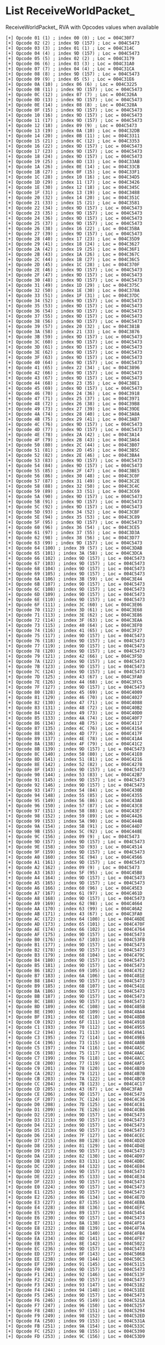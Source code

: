 # List ReceiveWorldPacket_ 

ReceiveWorldPacket_ RVA with Opcodes values when available

	[+] Opcode 01 (1) ; index 00 (0) ; Loc = 004C30F7
	[+] Opcode 02 (2) ; index 9D (157) ; Loc = 004C5473
	[+] Opcode 03 (3) ; index 01 (1) ; Loc = 004C314C
	[+] Opcode 04 (4) ; index 9D (157) ; Loc = 004C5473
	[+] Opcode 05 (5) ; index 02 (2) ; Loc = 004C3179
	[+] Opcode 06 (6) ; index 03 (3) ; Loc = 004C31A0
	[+] Opcode 07 (7) ; index 04 (4) ; Loc = 004C31CA
	[+] Opcode 08 (8) ; index 9D (157) ; Loc = 004C5473
	[+] Opcode 09 (9) ; index 05 (5) ; Loc = 004C31E6
	[+] Opcode 0A (10) ; index 06 (6) ; Loc = 004C3225
	[+] Opcode 0B (11) ; index 9D (157) ; Loc = 004C5473
	[+] Opcode 0C (12) ; index 07 (7) ; Loc = 004C326A
	[+] Opcode 0D (13) ; index 9D (157) ; Loc = 004C5473
	[+] Opcode 0E (14) ; index 08 (8) ; Loc = 004C328A
	[+] Opcode 0F (15) ; index 9D (157) ; Loc = 004C5473
	[+] Opcode 10 (16) ; index 9D (157) ; Loc = 004C5473
	[+] Opcode 11 (17) ; index 9D (157) ; Loc = 004C5473
	[+] Opcode 12 (18) ; index 09 (9) ; Loc = 004C5473
	[+] Opcode 13 (19) ; index 0A (10) ; Loc = 004C32DB
	[+] Opcode 14 (20) ; index 0B (11) ; Loc = 004C3311
	[+] Opcode 15 (21) ; index 0C (12) ; Loc = 004C3353
	[+] Opcode 16 (22) ; index 9D (157) ; Loc = 004C5473
	[+] Opcode 17 (23) ; index 9D (157) ; Loc = 004C5473
	[+] Opcode 18 (24) ; index 9D (157) ; Loc = 004C5473
	[+] Opcode 19 (25) ; index 0D (13) ; Loc = 004C33AB
	[+] Opcode 1A (26) ; index 0E (14) ; Loc = 004C33CB
	[+] Opcode 1B (27) ; index 0F (15) ; Loc = 004C33F1
	[+] Opcode 1C (28) ; index 10 (16) ; Loc = 004C34D5
	[+] Opcode 1D (29) ; index 11 (17) ; Loc = 004C3426
	[+] Opcode 1E (30) ; index 12 (18) ; Loc = 004C345C
	[+] Opcode 1F (31) ; index 13 (19) ; Loc = 004C3488
	[+] Opcode 20 (32) ; index 14 (20) ; Loc = 004C351C
	[+] Opcode 21 (33) ; index 15 (21) ; Loc = 004C3581
	[+] Opcode 22 (34) ; index 9D (157) ; Loc = 004C5473
	[+] Opcode 23 (35) ; index 9D (157) ; Loc = 004C5473
	[+] Opcode 24 (36) ; index 9D (157) ; Loc = 004C5473
	[+] Opcode 25 (37) ; index 9D (157) ; Loc = 004C5473
	[+] Opcode 26 (38) ; index 16 (22) ; Loc = 004C35BA
	[+] Opcode 27 (39) ; index 9D (157) ; Loc = 004C5473
	[+] Opcode 28 (40) ; index 17 (23) ; Loc = 004C35D9
	[+] Opcode 29 (41) ; index 18 (24) ; Loc = 004C3627
	[+] Opcode 2A (42) ; index 19 (25) ; Loc = 004C36F1
	[+] Opcode 2B (43) ; index 1A (26) ; Loc = 004C367C
	[+] Opcode 2C (44) ; index 1B (27) ; Loc = 004C36C5
	[+] Opcode 2D (45) ; index 1C (28) ; Loc = 004C370F
	[+] Opcode 2E (46) ; index 9D (157) ; Loc = 004C5473
	[+] Opcode 2F (47) ; index 9D (157) ; Loc = 004C5473
	[+] Opcode 30 (48) ; index 9D (157) ; Loc = 004C5473
	[+] Opcode 31 (49) ; index 1D (29) ; Loc = 004C375C
	[+] Opcode 32 (50) ; index 1E (30) ; Loc = 004C378A
	[+] Opcode 33 (51) ; index 1F (31) ; Loc = 004C37DC
	[+] Opcode 34 (52) ; index 9D (157) ; Loc = 004C5473
	[+] Opcode 35 (53) ; index 9D (157) ; Loc = 004C5473
	[+] Opcode 36 (54) ; index 9D (157) ; Loc = 004C5473
	[+] Opcode 37 (55) ; index 9D (157) ; Loc = 004C5473
	[+] Opcode 38 (56) ; index 9D (157) ; Loc = 004C5473
	[+] Opcode 39 (57) ; index 20 (32) ; Loc = 004C381B
	[+] Opcode 3A (58) ; index 21 (33) ; Loc = 004C3876
	[+] Opcode 3B (59) ; index 9D (157) ; Loc = 004C5473
	[+] Opcode 3C (60) ; index 9D (157) ; Loc = 004C5473
	[+] Opcode 3D (61) ; index 9D (157) ; Loc = 004C5473
	[+] Opcode 3E (62) ; index 9D (157) ; Loc = 004C5473
	[+] Opcode 3F (63) ; index 9D (157) ; Loc = 004C5473
	[+] Opcode 40 (64) ; index 9D (157) ; Loc = 004C5473
	[+] Opcode 41 (65) ; index 22 (34) ; Loc = 004C3896
	[+] Opcode 42 (66) ; index 9D (157) ; Loc = 004C5473
	[+] Opcode 43 (67) ; index 9D (157) ; Loc = 004C5473
	[+] Opcode 44 (68) ; index 23 (35) ; Loc = 004C38E1
	[+] Opcode 45 (69) ; index 9D (157) ; Loc = 004C5473
	[+] Opcode 46 (70) ; index 24 (36) ; Loc = 004C3918
	[+] Opcode 47 (71) ; index 25 (37) ; Loc = 004C3971
	[+] Opcode 48 (72) ; index 26 (38) ; Loc = 004C39B8
	[+] Opcode 49 (73) ; index 27 (39) ; Loc = 004C39DE
	[+] Opcode 4A (74) ; index 28 (40) ; Loc = 004C3A8A
	[+] Opcode 4B (75) ; index 29 (41) ; Loc = 004C3AB7
	[+] Opcode 4C (76) ; index 9D (157) ; Loc = 004C5473
	[+] Opcode 4D (77) ; index 9D (157) ; Loc = 004C5473
	[+] Opcode 4E (78) ; index 2A (42) ; Loc = 004C3A14
	[+] Opcode 4F (79) ; index 2B (43) ; Loc = 004C3A64
	[+] Opcode 50 (80) ; index 2C (44) ; Loc = 004C3B07
	[+] Opcode 51 (81) ; index 2D (45) ; Loc = 004C3B5C
	[+] Opcode 52 (82) ; index 2E (46) ; Loc = 004C3BA4
	[+] Opcode 53 (83) ; index 9D (157) ; Loc = 004C5473
	[+] Opcode 54 (84) ; index 9D (157) ; Loc = 004C5473
	[+] Opcode 55 (85) ; index 2F (47) ; Loc = 004C3BE5
	[+] Opcode 56 (86) ; index 30 (48) ; Loc = 004C3C0F
	[+] Opcode 57 (87) ; index 31 (49) ; Loc = 004C3C2E
	[+] Opcode 58 (88) ; index 32 (50) ; Loc = 004C3C4C
	[+] Opcode 59 (89) ; index 33 (51) ; Loc = 004C3C69
	[+] Opcode 5A (90) ; index 9D (157) ; Loc = 004C5473
	[+] Opcode 5B (91) ; index 9D (157) ; Loc = 004C5473
	[+] Opcode 5C (92) ; index 9D (157) ; Loc = 004C5473
	[+] Opcode 5D (93) ; index 34 (52) ; Loc = 004C3CBF
	[+] Opcode 5E (94) ; index 35 (53) ; Loc = 004C3C89
	[+] Opcode 5F (95) ; index 9D (157) ; Loc = 004C5473
	[+] Opcode 60 (96) ; index 36 (54) ; Loc = 004C3CE5
	[+] Opcode 61 (97) ; index 37 (55) ; Loc = 004C3D3A
	[+] Opcode 62 (98) ; index 38 (56) ; Loc = 004C3D77
	[+] Opcode 63 (99) ; index 9D (157) ; Loc = 004C5473
	[+] Opcode 64 (100) ; index 39 (57) ; Loc = 004C3DAB
	[+] Opcode 65 (101) ; index 3A (58) ; Loc = 004C3DCA
	[+] Opcode 66 (102) ; index 9D (157) ; Loc = 004C5473
	[+] Opcode 67 (103) ; index 9D (157) ; Loc = 004C5473
	[+] Opcode 68 (104) ; index 9D (157) ; Loc = 004C5473
	[+] Opcode 69 (105) ; index 9D (157) ; Loc = 004C5473
	[+] Opcode 6A (106) ; index 3B (59) ; Loc = 004C3E44
	[+] Opcode 6B (107) ; index 9D (157) ; Loc = 004C5473
	[+] Opcode 6C (108) ; index 9D (157) ; Loc = 004C5473
	[+] Opcode 6D (109) ; index 9D (157) ; Loc = 004C5473
	[+] Opcode 6E (110) ; index 9D (157) ; Loc = 004C5473
	[+] Opcode 6F (111) ; index 3C (60) ; Loc = 004C3E06
	[+] Opcode 70 (112) ; index 3D (61) ; Loc = 004C3E68
	[+] Opcode 71 (113) ; index 3E (62) ; Loc = 004C3E86
	[+] Opcode 72 (114) ; index 3F (63) ; Loc = 004C3EAA
	[+] Opcode 73 (115) ; index 40 (64) ; Loc = 004C3EF0
	[+] Opcode 74 (116) ; index 41 (65) ; Loc = 004C3F27
	[+] Opcode 75 (117) ; index 9D (157) ; Loc = 004C5473
	[+] Opcode 76 (118) ; index 9D (157) ; Loc = 004C5473
	[+] Opcode 77 (119) ; index 9D (157) ; Loc = 004C5473
	[+] Opcode 78 (120) ; index 9D (157) ; Loc = 004C5473
	[+] Opcode 79 (121) ; index 42 (66) ; Loc = 004C3F5D
	[+] Opcode 7A (122) ; index 9D (157) ; Loc = 004C5473
	[+] Opcode 7B (123) ; index 9D (157) ; Loc = 004C5473
	[+] Opcode 7C (124) ; index 9D (157) ; Loc = 004C5473
	[+] Opcode 7D (125) ; index 43 (67) ; Loc = 004C3FA0
	[+] Opcode 7E (126) ; index 44 (68) ; Loc = 004C3FC5
	[+] Opcode 7F (127) ; index 9D (157) ; Loc = 004C5473
	[+] Opcode 80 (128) ; index 45 (69) ; Loc = 004C4009
	[+] Opcode 81 (129) ; index 46 (70) ; Loc = 004C4027
	[+] Opcode 82 (130) ; index 47 (71) ; Loc = 004C4088
	[+] Opcode 83 (131) ; index 48 (72) ; Loc = 004C40B2
	[+] Opcode 84 (132) ; index 49 (73) ; Loc = 004C40D0
	[+] Opcode 85 (133) ; index 4A (74) ; Loc = 004C40F7
	[+] Opcode 86 (134) ; index 4B (75) ; Loc = 004C4117
	[+] Opcode 87 (135) ; index 4C (76) ; Loc = 004C4154
	[+] Opcode 88 (136) ; index 4D (77) ; Loc = 004C417F
	[+] Opcode 89 (137) ; index 4E (78) ; Loc = 004C41A4
	[+] Opcode 8A (138) ; index 4F (79) ; Loc = 004C41C2
	[+] Opcode 8B (139) ; index 9D (157) ; Loc = 004C5473
	[+] Opcode 8C (140) ; index 50 (80) ; Loc = 004C41E0
	[+] Opcode 8D (141) ; index 51 (81) ; Loc = 004C4216
	[+] Opcode 8E (142) ; index 52 (82) ; Loc = 004C4278
	[+] Opcode 8F (143) ; index 9D (157) ; Loc = 004C5473
	[+] Opcode 90 (144) ; index 53 (83) ; Loc = 004C42B7
	[+] Opcode 91 (145) ; index 9D (157) ; Loc = 004C5473
	[+] Opcode 92 (146) ; index 9D (157) ; Loc = 004C5473
	[+] Opcode 93 (147) ; index 54 (84) ; Loc = 004C430B
	[+] Opcode 94 (148) ; index 55 (85) ; Loc = 004C4355
	[+] Opcode 95 (149) ; index 56 (86) ; Loc = 004C43A8
	[+] Opcode 96 (150) ; index 57 (87) ; Loc = 004C43C8
	[+] Opcode 97 (151) ; index 58 (88) ; Loc = 004C43E7
	[+] Opcode 98 (152) ; index 59 (89) ; Loc = 004C4426
	[+] Opcode 99 (153) ; index 5A (90) ; Loc = 004C444B
	[+] Opcode 9A (154) ; index 5B (91) ; Loc = 004C44D7
	[+] Opcode 9B (155) ; index 5C (92) ; Loc = 004C448E
	[+] Opcode 9C (156) ; index 09 (9) ; Loc = 004C5473
	[+] Opcode 9D (157) ; index 9D (157) ; Loc = 004C5473
	[+] Opcode 9E (158) ; index 5D (93) ; Loc = 004C4514
	[+] Opcode 9F (159) ; index 9D (157) ; Loc = 004C5473
	[+] Opcode A0 (160) ; index 5E (94) ; Loc = 004C4566
	[+] Opcode A1 (161) ; index 9D (157) ; Loc = 004C5473
	[+] Opcode A2 (162) ; index 09 (9) ; Loc = 004C5473
	[+] Opcode A3 (163) ; index 5F (95) ; Loc = 004C45B8
	[+] Opcode A4 (164) ; index 9D (157) ; Loc = 004C5473
	[+] Opcode A5 (165) ; index 9D (157) ; Loc = 004C5473
	[+] Opcode A6 (166) ; index 60 (96) ; Loc = 004C45E3
	[+] Opcode A7 (167) ; index 61 (97) ; Loc = 004C461D
	[+] Opcode A8 (168) ; index 9D (157) ; Loc = 004C5473
	[+] Opcode A9 (169) ; index 62 (98) ; Loc = 004C4664
	[+] Opcode AA (170) ; index 63 (99) ; Loc = 004C46A2
	[+] Opcode AB (171) ; index 43 (67) ; Loc = 004C3FA0
	[+] Opcode AC (172) ; index 64 (100) ; Loc = 004C46DE
	[+] Opcode AD (173) ; index 65 (101) ; Loc = 004C470F
	[+] Opcode AE (174) ; index 66 (102) ; Loc = 004C4764
	[+] Opcode AF (175) ; index 9D (157) ; Loc = 004C5473
	[+] Opcode B0 (176) ; index 67 (103) ; Loc = 004C53FB
	[+] Opcode B1 (177) ; index 9D (157) ; Loc = 004C5473
	[+] Opcode B2 (178) ; index 9D (157) ; Loc = 004C5473
	[+] Opcode B3 (179) ; index 68 (104) ; Loc = 004C479C
	[+] Opcode B4 (180) ; index 9D (157) ; Loc = 004C5473
	[+] Opcode B5 (181) ; index 9D (157) ; Loc = 004C5473
	[+] Opcode B6 (182) ; index 69 (105) ; Loc = 004C47E2
	[+] Opcode B7 (183) ; index 6A (106) ; Loc = 004C481E
	[+] Opcode B8 (184) ; index 9D (157) ; Loc = 004C5473
	[+] Opcode B9 (185) ; index 6B (107) ; Loc = 004C541E
	[+] Opcode BA (186) ; index 9D (157) ; Loc = 004C5473
	[+] Opcode BB (187) ; index 9D (157) ; Loc = 004C5473
	[+] Opcode BC (188) ; index 9D (157) ; Loc = 004C5473
	[+] Opcode BD (189) ; index 6C (108) ; Loc = 004C485B
	[+] Opcode BE (190) ; index 6D (109) ; Loc = 004C48A4
	[+] Opcode BF (191) ; index 6E (110) ; Loc = 004C48DB
	[+] Opcode C0 (192) ; index 6F (111) ; Loc = 004C4918
	[+] Opcode C1 (193) ; index 70 (112) ; Loc = 004C4955
	[+] Opcode C2 (194) ; index 71 (113) ; Loc = 004C49A1
	[+] Opcode C3 (195) ; index 72 (114) ; Loc = 004C49E6
	[+] Opcode C4 (196) ; index 73 (115) ; Loc = 004C4A0B
	[+] Opcode C5 (197) ; index 74 (116) ; Loc = 004C4A5C
	[+] Opcode C6 (198) ; index 75 (117) ; Loc = 004C4AAC
	[+] Opcode C7 (199) ; index 76 (118) ; Loc = 004C4ACC
	[+] Opcode C8 (200) ; index 77 (119) ; Loc = 004C4AF5
	[+] Opcode C9 (201) ; index 78 (120) ; Loc = 004C4B30
	[+] Opcode CA (202) ; index 79 (121) ; Loc = 004C4B7B
	[+] Opcode CB (203) ; index 7A (122) ; Loc = 004C4BC0
	[+] Opcode CC (204) ; index 7B (123) ; Loc = 004C4C17
	[+] Opcode CD (205) ; index 43 (67) ; Loc = 004C3FA0
	[+] Opcode CE (206) ; index 9D (157) ; Loc = 004C5473
	[+] Opcode CF (207) ; index 7C (124) ; Loc = 004C4C36
	[+] Opcode D0 (208) ; index 7D (125) ; Loc = 004C4C81
	[+] Opcode D1 (209) ; index 7E (126) ; Loc = 004C4CB6
	[+] Opcode D2 (210) ; index 9D (157) ; Loc = 004C5473
	[+] Opcode D3 (211) ; index 9D (157) ; Loc = 004C5473
	[+] Opcode D4 (212) ; index 9D (157) ; Loc = 004C5473
	[+] Opcode D5 (213) ; index 9D (157) ; Loc = 004C5473
	[+] Opcode D6 (214) ; index 7F (127) ; Loc = 004C4CEC
	[+] Opcode D7 (215) ; index 80 (128) ; Loc = 004C4D20
	[+] Opcode D8 (216) ; index 81 (129) ; Loc = 004C4D4E
	[+] Opcode D9 (217) ; index 9D (157) ; Loc = 004C5473
	[+] Opcode DA (218) ; index 82 (130) ; Loc = 004C4D97
	[+] Opcode DB (219) ; index 83 (131) ; Loc = 004C4DBC
	[+] Opcode DC (220) ; index 84 (132) ; Loc = 004C4E04
	[+] Opcode DD (221) ; index 9D (157) ; Loc = 004C5473
	[+] Opcode DE (222) ; index 85 (133) ; Loc = 004C4E34
	[+] Opcode DF (223) ; index 9D (157) ; Loc = 004C5473
	[+] Opcode E0 (224) ; index 9D (157) ; Loc = 004C5473
	[+] Opcode E1 (225) ; index 9D (157) ; Loc = 004C5473
	[+] Opcode E2 (226) ; index 86 (134) ; Loc = 004C4E7D
	[+] Opcode E3 (227) ; index 87 (135) ; Loc = 004C4EBA
	[+] Opcode E4 (228) ; index 88 (136) ; Loc = 004C4EFC
	[+] Opcode E5 (229) ; index 89 (137) ; Loc = 004C5454
	[+] Opcode E6 (230) ; index 9D (157) ; Loc = 004C5473
	[+] Opcode E7 (231) ; index 8A (138) ; Loc = 004C4F54
	[+] Opcode E8 (232) ; index 8B (139) ; Loc = 004C4F7A
	[+] Opcode E9 (233) ; index 8C (140) ; Loc = 004C4FB4
	[+] Opcode EA (234) ; index 8D (141) ; Loc = 004C4FE7
	[+] Opcode EB (235) ; index 8E (142) ; Loc = 004C5022
	[+] Opcode EC (236) ; index 9D (157) ; Loc = 004C5473
	[+] Opcode ED (237) ; index 8F (143) ; Loc = 004C506B
	[+] Opcode EE (238) ; index 90 (144) ; Loc = 004C50C3
	[+] Opcode EF (239) ; index 91 (145) ; Loc = 004C5115
	[+] Opcode F0 (240) ; index 9D (157) ; Loc = 004C5473
	[+] Opcode F1 (241) ; index 92 (146) ; Loc = 004C513F
	[+] Opcode F2 (242) ; index 9D (157) ; Loc = 004C5473
	[+] Opcode F3 (243) ; index 93 (147) ; Loc = 004C5182
	[+] Opcode F4 (244) ; index 94 (148) ; Loc = 004C51EE
	[+] Opcode F5 (245) ; index 9D (157) ; Loc = 004C5473
	[+] Opcode F6 (246) ; index 95 (149) ; Loc = 004C521A
	[+] Opcode F7 (247) ; index 96 (150) ; Loc = 004C5257
	[+] Opcode F8 (248) ; index 97 (151) ; Loc = 004C5294
	[+] Opcode F9 (249) ; index 98 (152) ; Loc = 004C52ED
	[+] Opcode FA (250) ; index 99 (153) ; Loc = 004C531A
	[+] Opcode FB (251) ; index 9A (154) ; Loc = 004C533C
	[+] Opcode FC (252) ; index 9B (155) ; Loc = 004C5390
	[+] Opcode FD (253) ; index 9C (156) ; Loc = 004C53D9